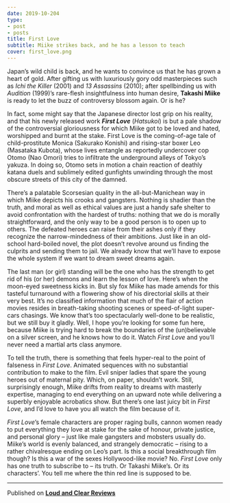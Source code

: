 ```yaml
---
date: 2019-10-204
type:
- post
- posts
title: First Love
subtitle: Miike strikes back, and he has a lesson to teach
cover: first_love.png
---
```


Japan’s wild child is back, and he wants to convince us that he has grown a heart of gold. After gifting us with luxuriously gory odd masterpieces such as *Ichi the Killer* (2001) and *13 Assassins* (2010); after spellbinding us with *Audition* (1999)’s rare-flesh insightfulness into human desire, **Takashi Miike** is ready to let the buzz of controversy blossom again. Or is he?

In fact, some might say that the Japanese director lost grip on his reality, and that his newly released work ***First Love*** (*Hatsukoi*) is but a pale shadow of the controversial gloriousness for which Miike got to be loved and hated, worshipped and burnt at the stake. First Love is the coming-of-age tale of child-prostitute Monica (Sakurako Konishi) and rising-star boxer Leo (Masataka Kubota), whose lives entangle as reportedly undercover cop Otomo (Nao Omori) tries to infiltrate the underground alleys of Tokyo’s yakuza. In doing so, Otomo sets in motion a chain reaction of deathly katana duels and sublimely edited gunfights unwinding through the most obscure streets of this city of the damned.

There’s a palatable Scorsesian quality in the all-but-Manichean way in which Miike depicts his crooks and gangsters. Nothing is shadier than the truth, and moral as well as ethical values are just a handy safe shelter to avoid confrontation with the hardest of truths: nothing that we do is morally straightforward, and the only way to be a good person is to open up to others. The defeated heroes can raise from their ashes only if they recognize the narrow-mindedness of their ambitions. Just like in an old-school hard-boiled novel, the plot doesn’t revolve around us finding the culprits and sending them to jail. We already know that we’ll have to expose the whole system if we want to dream sweet dreams again.

The last man (or girl) standing will be the one who has the strength to get rid of his (or her) demons and learn the lesson of love. Here’s when the moon-eyed sweetness kicks in. But sly fox Miike has made amends for this tasteful turnaround with a flowering show of his directorial skills at their very best. It’s no classified information that much of the flair of action movies resides in breath-taking shooting scenes or speed-of-light super-cars chasings. We know that’s too spectacularly well-done to be realistic, but we still buy it gladly. Well, I hope you’re looking for some fun here, because Miike is trying hard to break the boundaries of the (un)believable on a silver screen, and he knows how to do it. Watch *First Love* and you’ll never need a martial arts class anymore.

To tell the truth, there is something that feels hyper-real to the point of falseness in *First Love*. Animated sequences with no substantial contribution to make to the film. Evil sniper ladies that spare the young heroes out of maternal pity. Which, on paper, shouldn’t work. Still, surprisingly enough, Miike drifts from reality to dreams with masterly expertise, managing to end everything on an upward note while delivering a superbly enjoyable acrobatics show. But there’s one last juicy bit in *First Love*, and I’d love to have you all watch the film because of it.

*First Love*’s female characters are proper raging bulls, cannon women ready to put everything they love at stake for the sake of honour, private justice, and personal glory – just like male gangsters and mobsters usually do. Miike’s world is evenly balanced, and strangely democratic – rising to a rather chivalresque ending on Leo’s part. Is this a social breakthrough film though? Is this a war of the sexes Hollywood-like movie? No. *First Love* only has one truth to subscribe to – its truth. Or Takashi Miike’s. Or its characters’. You tell me where the thin red line is supposed to be.

---
Published on **[Loud and Clear Reviews](loudandclearreviews.com)**